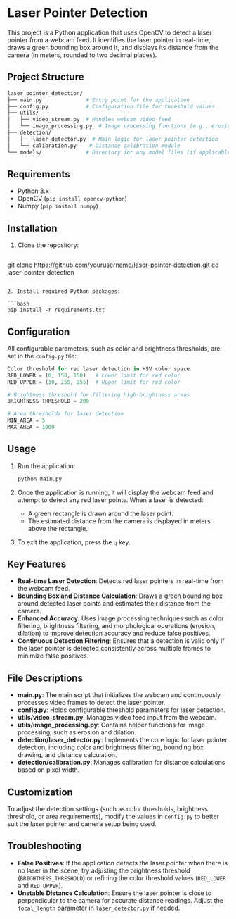 # Laser Pointer Detection

This project is a Python application that uses OpenCV to detect a laser pointer from a webcam feed. It identifies the laser pointer in real-time, draws a green bounding box around it, and displays its distance from the camera (in meters, rounded to two decimal places).

## Project Structure

```bash
laser_pointer_detection/
├── main.py              # Entry point for the application
├── config.py            # Configuration file for threshold values
├── utils/
│   ├── video_stream.py  # Handles webcam video feed
│   └── image_processing.py  # Image processing functions (e.g., erosion, dilation)
├── detection/
│   ├── laser_detector.py  # Main logic for laser pointer detection
│   └── calibration.py    # Distance calibration module
└── models/              # Directory for any model files (if applicable)
```

## Requirements

- Python 3.x
- OpenCV (`pip install opencv-python`)
- Numpy (`pip install numpy`)

## Installation

1. Clone the repository:

   ```
git clone https://github.com/yourusername/laser-pointer-detection.git
   cd laser-pointer-detection
   ```

2. Install required Python packages:

   ```bash
   pip install -r requirements.txt
   ```

## Configuration

All configurable parameters, such as color and brightness thresholds, are set in the `config.py` file:

```python
Color threshold for red laser detection in HSV color space
RED_LOWER = (0, 150, 150)   # Lower limit for red color
RED_UPPER = (10, 255, 255)  # Upper limit for red color

# Brightness threshold for filtering high-brightness areas
BRIGHTNESS_THRESHOLD = 200

# Area thresholds for laser detection
MIN_AREA = 5
MAX_AREA = 1000
```

## Usage

1. Run the application:

   ```bash
   python main.py
   ```

2. Once the application is running, it will display the webcam feed and attempt to detect any red laser points. When a laser is detected:

   - A green rectangle is drawn around the laser point.
   - The estimated distance from the camera is displayed in meters above the rectangle.

3. To exit the application, press the `q` key.

## Key Features

- **Real-time Laser Detection**: Detects red laser pointers in real-time from the webcam feed.
- **Bounding Box and Distance Calculation**: Draws a green bounding box around detected laser points and estimates their distance from the camera.
- **Enhanced Accuracy**: Uses image processing techniques such as color filtering, brightness filtering, and morphological operations (erosion, dilation) to improve detection accuracy and reduce false positives.
- **Continuous Detection Filtering**: Ensures that a detection is valid only if the laser pointer is detected consistently across multiple frames to minimize false positives.

## File Descriptions

- **main.py**: The main script that initializes the webcam and continuously processes video frames to detect the laser pointer.
- **config.py**: Holds configurable threshold parameters for laser detection.
- **utils/video_stream.py**: Manages video feed input from the webcam.
- **utils/image_processing.py**: Contains helper functions for image processing, such as erosion and dilation.
- **detection/laser_detector.py**: Implements the core logic for laser pointer detection, including color and brightness filtering, bounding box drawing, and distance calculation.
- **detection/calibration.py**: Manages calibration for distance calculations based on pixel width.

## Customization

To adjust the detection settings (such as color thresholds, brightness threshold, or area requirements), modify the values in `config.py` to better suit the laser pointer and camera setup being used.

## Troubleshooting

- **False Positives**: If the application detects the laser pointer when there is no laser in the scene, try adjusting the brightness threshold (`BRIGHTNESS_THRESHOLD`) or refining the color threshold values (`RED_LOWER` and `RED_UPPER`).
- **Unstable Distance Calculation**: Ensure the laser pointer is close to perpendicular to the camera for accurate distance readings. Adjust the `focal_length` parameter in `laser_detector.py` if needed.
